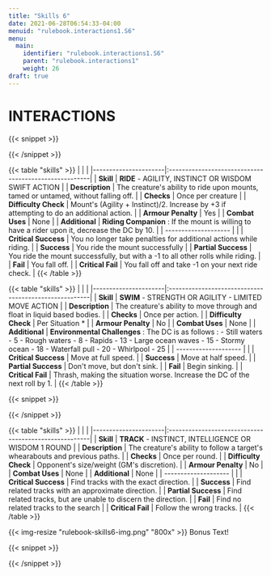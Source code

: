 ```yaml
---
title: "Skills 6"
date: 2021-06-28T06:54:33-04:00
menuid: "rulebook.interactions1.S6"
menu:
  main:
    identifier: "rulebook.interactions1.S6"
    parent: "rulebook.interactions1"
    weight: 26
draft: true
---
```


# INTERACTIONS

{{< snippet >}}<div class="bookpage-columns"><div class="bookpage-column">{{< /snippet >}}

{{< table "skills" >}}
|                      |                                                       |
|----------------------|:------------------------------------------------------|
| **Skill**            | **RIDE** - AGILITY, INSTINCT OR WISDOM SWIFT ACTION  |
| **Description**      | The creature's ability to ride upon mounts, tamed or untamed, without falling off.  |
| **Checks**           | Once per creature  |
| **Difficulty Check** | Mount's (Agility + Instinct)/2. Increase by +3 if attempting to do an additional action.  |
| **Armour Penalty**   | Yes  |
| **Combat Uses**      | None  |
| **Additional**       | **Riding Companion** : If the mount is willing to have a rider upon it, decrease the DC by 10.  |
| -------------------- |   |
| **Critical Success** | You no longer take penalties for additional actions while riding.  |
| **Success**          | You ride the mount successfully  |
| **Partial Success**  | You ride the mount successfully, but with a -1 to all other rolls while riding.  |
| **Fail**             | You fall off.  |
| **Critical Fail**    | You fall off and take -1 on your next ride check.  |
{{< /table >}}


{{< table "skills" >}}
|                      |                                                       |
|----------------------|:------------------------------------------------------|
| **Skill**            | **SWIM** - STRENGTH OR AGILITY - LIMITED MOVE ACTION  |
| **Description**      | The creature's ability to move through and float in liquid based bodies.  |
| **Checks**           | Once per action.  |
| **Difficulty Check** | Per Situation *   |
| **Armour Penalty**   | No  |
| **Combat Uses**      | None  |
| **Additional**       | **Environmental Challenges** : The DC is as follows : - Still waters - 5 - Rough waters - 8 - Rapids - 13 - Large ocean waves - 15 - Stormy ocean - 18 - Waterfall pull - 20 - Whirlpool - 25  |
| -------------------- |   |
| **Critical Success** | Move at full speed.  |
| **Success**          | Move at half speed.  |
| **Partial Success**  | Don't move, but don't sink.  |
| **Fail**             | Begin sinking.  |
| **Critical Fail**    | Thrash, making the situation worse. Increase the DC of the next roll by 1.  |
{{< /table >}}


{{< snippet >}}</div><div class="bookpage-column">{{< /snippet >}}

{{< table "skills" >}}
|                      |                                                       |
|----------------------|:------------------------------------------------------|
| **Skill**            | **TRACK** - INSTINCT, INTELLIGENCE OR WISDOM 1 ROUND  |
| **Description**      | The creature's ability to follow a target's whearabouts and previous paths.  |
| **Checks**           | Once per round.  |
| **Difficulty Check** | Opponent's size/weight (GM's discretion).  |
| **Armour Penalty**   | No  |
| **Combat Uses**      | None  |
| **Additional**       | None  |
| -------------------- |   |
| **Critical Success** | Find tracks with the exact direction.  |
| **Success**          | Find related tracks with an approximate direction.  |
| **Partial Success**  | Find related tracks, but are unable to discern the direction.  |
| **Fail**             | Find no related tracks to the search   |
| **Critical Fail**    | Follow the wrong tracks.  |
{{< /table >}}


{{< img-resize "rulebook-skills6-img.png" "800x" >}}
Bonus Text!


{{< snippet >}}</div></div>{{< /snippet >}}

